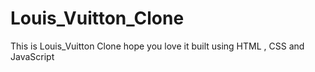 # Louis_Vuitton_Clone
 This is Louis_Vuitton Clone hope you love it built using HTML , CSS and JavaScript
